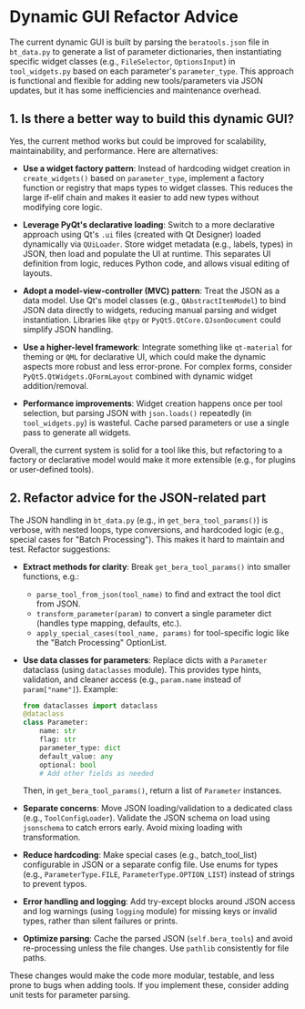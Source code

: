 # Dynamic GUI Refactor Advice

The current dynamic GUI is built by parsing the `beratools.json` file in `bt_data.py` to generate a list of parameter dictionaries, then instantiating specific widget classes (e.g., `FileSelector`, `OptionsInput`) in `tool_widgets.py` based on each parameter's `parameter_type`. This approach is functional and flexible for adding new tools/parameters via JSON updates, but it has some inefficiencies and maintenance overhead.

## 1. Is there a better way to build this dynamic GUI?
Yes, the current method works but could be improved for scalability, maintainability, and performance. Here are alternatives:

- **Use a widget factory pattern**: Instead of hardcoding widget creation in `create_widgets()` based on `parameter_type`, implement a factory function or registry that maps types to widget classes. This reduces the large if-elif chain and makes it easier to add new types without modifying core logic.
  
- **Leverage PyQt's declarative loading**: Switch to a more declarative approach using Qt's `.ui` files (created with Qt Designer) loaded dynamically via `QUiLoader`. Store widget metadata (e.g., labels, types) in JSON, then load and populate the UI at runtime. This separates UI definition from logic, reduces Python code, and allows visual editing of layouts.

- **Adopt a model-view-controller (MVC) pattern**: Treat the JSON as a data model. Use Qt's model classes (e.g., `QAbstractItemModel`) to bind JSON data directly to widgets, reducing manual parsing and widget instantiation. Libraries like `qtpy` or `PyQt5.QtCore.QJsonDocument` could simplify JSON handling.

- **Use a higher-level framework**: Integrate something like `qt-material` for theming or `QML` for declarative UI, which could make the dynamic aspects more robust and less error-prone. For complex forms, consider `PyQt5.QtWidgets.QFormLayout` combined with dynamic widget addition/removal.

- **Performance improvements**: Widget creation happens once per tool selection, but parsing JSON with `json.loads()` repeatedly (in `tool_widgets.py`) is wasteful. Cache parsed parameters or use a single pass to generate all widgets.

Overall, the current system is solid for a tool like this, but refactoring to a factory or declarative model would make it more extensible (e.g., for plugins or user-defined tools).

## 2. Refactor advice for the JSON-related part
The JSON handling in `bt_data.py` (e.g., in `get_bera_tool_params()`) is verbose, with nested loops, type conversions, and hardcoded logic (e.g., special cases for "Batch Processing"). This makes it hard to maintain and test. Refactor suggestions:

- **Extract methods for clarity**: Break `get_bera_tool_params()` into smaller functions, e.g.:
  - `parse_tool_from_json(tool_name)` to find and extract the tool dict from JSON.
  - `transform_parameter(param)` to convert a single parameter dict (handles type mapping, defaults, etc.).
  - `apply_special_cases(tool_name, params)` for tool-specific logic like the "Batch Processing" OptionList.

- **Use data classes for parameters**: Replace dicts with a `Parameter` dataclass (using `dataclasses` module). This provides type hints, validation, and cleaner access (e.g., `param.name` instead of `param["name"]`). Example:
  ```python
  from dataclasses import dataclass
  @dataclass
  class Parameter:
      name: str
      flag: str
      parameter_type: dict
      default_value: any
      optional: bool
      # Add other fields as needed
  ```
  Then, in `get_bera_tool_params()`, return a list of `Parameter` instances.

- **Separate concerns**: Move JSON loading/validation to a dedicated class (e.g., `ToolConfigLoader`). Validate the JSON schema on load using `jsonschema` to catch errors early. Avoid mixing loading with transformation.

- **Reduce hardcoding**: Make special cases (e.g., batch_tool_list) configurable in JSON or a separate config file. Use enums for types (e.g., `ParameterType.FILE`, `ParameterType.OPTION_LIST`) instead of strings to prevent typos.

- **Error handling and logging**: Add try-except blocks around JSON access and log warnings (using `logging` module) for missing keys or invalid types, rather than silent failures or prints.

- **Optimize parsing**: Cache the parsed JSON (`self.bera_tools`) and avoid re-processing unless the file changes. Use `pathlib` consistently for file paths.

These changes would make the code more modular, testable, and less prone to bugs when adding tools. If you implement these, consider adding unit tests for parameter parsing.
